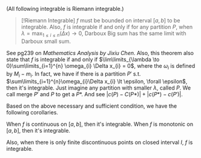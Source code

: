 (All following integrable is Riemann integrable.)
> [!Riemann Integrable]
> $f$ must be bounded on interval $[a, b]$ to be integrable.
> Also, $f$ is integrable if and only if for any partition $P$, when $\lambda = \max_{1\le i\le n}(\Delta x) \to 0$, Darboux Big sum has the same limit with Darboux small sum.

See pg239 on *Mathematics Analysis by Jixiu Chen*.
Also, this theorem also state that $f$ is integrable if and only if $\lim\limits_{\lambda \to 0}\sum\limits_{i=1}^{n} \omega_{i} \Delta x_{i} = 0$, where the $\omega_{i}$ is defined by $M_{i}-m_{i}$. In fact, we have if there is a partition $P'$ s.t. $\sum\limits_{i=1}^{n}\omega_{i}\Delta x_{i} \lt \epsilon, \forall \epsilon$, then it's integrable. Just imagine any partition with smaller $\lambda$, called $P$. We call merge $P'$ and $P$ to get a $P*$. And see $|c(P) - C(P*)| + |c(P*) - c(P')|$.

Based on the above necessary and sufficient condition, we have the following corollaries.

When $f$ is continuous on $[a, b]$, then it's integrable. When $f$ is monotonic on $[a, b]$, then it's integrable.

Also, when there is only finite discontinuous points on closed interval $I$, $f$ is integrable.
